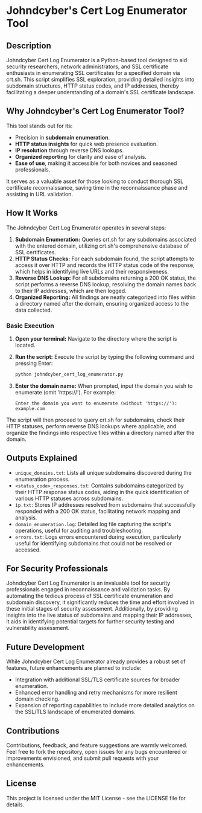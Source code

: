 # Johndcyber's Cert Log Enumerator Tool

## Description

Johndcyber Cert Log Enumerator is a Python-based tool designed to aid security researchers, network administrators, and SSL certificate enthusiasts in enumerating SSL certificates for a specified domain via crt.sh. This script simplifies SSL exploration, providing detailed insights into subdomain structures, HTTP status codes, and IP addresses, thereby facilitating a deeper understanding of a domain's SSL certificate landscape.

## Why Johndcyber's Cert Log Enumerator Tool?

This tool stands out for its:
- Precision in **subdomain enumeration**.
- **HTTP status insights** for quick web presence evaluation.
- **IP resolution** through reverse DNS lookups.
- **Organized reporting** for clarity and ease of analysis.
- **Ease of use**, making it accessible for both novices and seasoned professionals.

It serves as a valuable asset for those looking to conduct thorough SSL certificate reconnaissance, saving time in the reconnaissance phase and assisting in URL validation.

## How It Works

The Johndcyber Cert Log Enumerator operates in several steps:
1. **Subdomain Enumeration:** Queries crt.sh for any subdomains associated with the entered domain, utilizing crt.sh's comprehensive database of SSL certificates.
2. **HTTP Status Checks:** For each subdomain found, the script attempts to access it over HTTP and records the HTTP status code of the response, which helps in identifying live URLs and their responsiveness.
3. **Reverse DNS Lookup:** For all subdomains returning a 200 OK status, the script performs a reverse DNS lookup, resolving the domain names back to their IP addresses, which are then logged.
4. **Organized Reporting:** All findings are neatly categorized into files within a directory named after the domain, ensuring organized access to the data collected.

### Basic Execution

1. **Open your terminal:** Navigate to the directory where the script is located.

2. **Run the script:** Execute the script by typing the following command and pressing Enter:

    ```bash
    python johndcyber_cert_log_enumerator.py
    ```

3. **Enter the domain name:** When prompted, input the domain you wish to enumerate (omit 'https://'). For example:

    ```
    Enter the domain you want to enumerate (without 'https://'): example.com
    ```

The script will then proceed to query crt.sh for subdomains, check their HTTP statuses, perform reverse DNS lookups where applicable, and organize the findings into respective files within a directory named after the domain.



## Outputs Explained

- `unique_domains.txt`: Lists all unique subdomains discovered during the enumeration process.
- `<status_code>_responses.txt`: Contains subdomains categorized by their HTTP response status codes, aiding in the quick identification of various HTTP statuses across subdomains.
- `ip.txt`: Stores IP addresses resolved from subdomains that successfully responded with a 200 OK status, facilitating network mapping and analysis.
- `domain_enumeration.log`: Detailed log file capturing the script's operations, useful for auditing and troubleshooting.
- `errors.txt`: Logs errors encountered during execution, particularly useful for identifying subdomains that could not be resolved or accessed.

## For Security Professionals

Johndcyber Cert Log Enumerator is an invaluable tool for security professionals engaged in reconnaissance and validation tasks. By automating the tedious process of SSL certificate enumeration and subdomain discovery, it significantly reduces the time and effort involved in these initial stages of security assessment. Additionally, by providing insights into the live status of subdomains and mapping their IP addresses, it aids in identifying potential targets for further security testing and vulnerability assessment.

## Future Development

While Johndcyber Cert Log Enumerator already provides a robust set of features, future enhancements are planned to include:
- Integration with additional SSL/TLS certificate sources for broader enumeration.
- Enhanced error handling and retry mechanisms for more resilient domain checking.
- Expansion of reporting capabilities to include more detailed analytics on the SSL/TLS landscape of enumerated domains.

## Contributions

Contributions, feedback, and feature suggestions are warmly welcomed. Feel free to fork the repository, open issues for any bugs encountered or improvements envisioned, and submit pull requests with your enhancements.

## License

This project is licensed under the MIT License - see the LICENSE file for details.

